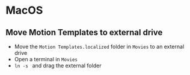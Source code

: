 # MacOS 

## Move Motion Templates to external drive

- Move the `Motion Templates.localized` folder in `Movies` to an external drive
- Open a terminal in `Movies`
- `ln -s ` and drag the external folder
